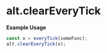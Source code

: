 # alt.clearEveryTick

**Example Usage**

```js
const x = everyTick(someFunc);
alt.clearEveryTick(x);
```
